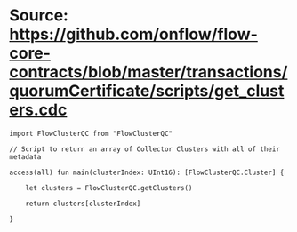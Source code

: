 # Source: https://github.com/onflow/flow-core-contracts/blob/master/transactions/quorumCertificate/scripts/get_clusters.cdc

```
import FlowClusterQC from "FlowClusterQC"

// Script to return an array of Collector Clusters with all of their metadata

access(all) fun main(clusterIndex: UInt16): [FlowClusterQC.Cluster] {

    let clusters = FlowClusterQC.getClusters()

    return clusters[clusterIndex]

}
```